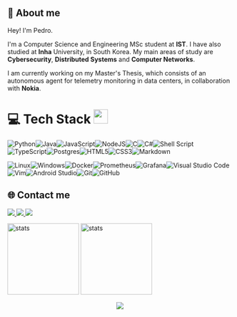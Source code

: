<p align="center">
<h2 align="left">👋 About me</h2>
Hey! I'm Pedro.

I'm a Computer Science and Engineering MSc student at <b>IST</b>. I have also studied at <b>Inha</b> University, in South Korea.
My main areas of study are <b>Cybersecurity</b>, <b>Distributed Systems</b> and <b>Computer Networks</b>.

I am currently working on my Master's Thesis, which consists of an autonomous agent for telemetry monitoring in data centers, in collaboration with <b>Nokia</b>.
</p>

# 💻 Tech Stack <img src = "https://media2.giphy.com/media/QssGEmpkyEOhBCb7e1/giphy.gif?cid=ecf05e47a0n3gi1bfqntqmob8g9aid1oyj2wr3ds3mg700bl&rid=giphy.gif" width = 32px> 
![Python](https://img.shields.io/badge/python-3670A0?style=for-the-badge&logo=python&logoColor=ffdd54)![Java](https://img.shields.io/badge/java-%23ED8B00.svg?style=for-the-badge&logo=java&logoColor=white)![JavaScript](https://img.shields.io/badge/javascript-%23323330.svg?style=for-the-badge&logo=javascript&logoColor=%23F7DF1E)![NodeJS](https://img.shields.io/badge/node.js-6DA55F?style=for-the-badge&logo=node.js&logoColor=white)![C](https://img.shields.io/badge/c-%2300599C.svg?style=for-the-badge&logo=c&logoColor=white)![C#](https://img.shields.io/badge/c%23-%23239120.svg?style=for-the-badge&logo=c-sharp&logoColor=white)![Shell Script](https://img.shields.io/badge/shell_script-%23121011.svg?style=for-the-badge&logo=gnu-bash&logoColor=white)![TypeScript](https://img.shields.io/badge/typescript-%23007ACC.svg?style=for-the-badge&logo=typescript&logoColor=white)![Postgres](https://img.shields.io/badge/postgres-%23316192.svg?style=for-the-badge&logo=postgresql&logoColor=white)![HTML5](https://img.shields.io/badge/html5-%23E34F26.svg?style=for-the-badge&logo=html5&logoColor=white)![CSS3](https://img.shields.io/badge/css3-%231572B6.svg?style=for-the-badge&logo=css3&logoColor=white)![Markdown](https://img.shields.io/badge/markdown-%23000000.svg?style=for-the-badge&logo=markdown&logoColor=white)

![Linux](https://img.shields.io/badge/Linux-FCC624?style=for-the-badge&logo=linux&logoColor=black)![Windows](https://img.shields.io/badge/Windows-0078D6?style=for-the-badge&logo=windows&logoColor=white)![Docker](https://img.shields.io/badge/docker-%230db7ed.svg?style=for-the-badge&logo=docker&logoColor=white)![Prometheus](https://img.shields.io/badge/Prometheus-E6522C?style=for-the-badge&logo=Prometheus&logoColor=white)![Grafana](https://img.shields.io/badge/grafana-%23F46800.svg?style=for-the-badge&logo=grafana&logoColor=white)![Visual Studio Code](https://img.shields.io/badge/Visual%20Studio%20Code-0078d7.svg?style=for-the-badge&logo=visual-studio-code&logoColor=white)![Vim](https://img.shields.io/badge/VIM-%2311AB00.svg?style=for-the-badge&logo=vim&logoColor=white)![Android Studio](https://img.shields.io/badge/Android%20Studio-3DDC84.svg?style=for-the-badge&logo=android-studio&logoColor=white)![Git](https://img.shields.io/badge/git-%23F05033.svg?style=for-the-badge&logo=git&logoColor=white)![GitHub](https://img.shields.io/badge/github-%23121011.svg?style=for-the-badge&logo=github&logoColor=white)


## 🌐 Contact me
  <p align="left">
  <a href="https://www.linkedin.com/in/pedromachadomorais/">
    <img src="https://img.shields.io/badge/linkedin-%230077B5.svg?style=for-the-badge&logo=linkedin&logoColor=white"/>
  </a>
  <a href="https://github.com/PedroTheAxe">
    <img src="https://img.shields.io/badge/github-%23121011.svg?style=for-the-badge&logo=github&logoColor=white"/>
  </a>
  <a href="https://discord.com/users/180013367577149440/">
    <img src="https://img.shields.io/badge/Discord-%237289DA.svg?style=for-the-badge&logo=discord&logoColor=white"/>
  </a>
  </p>
  <p align="right>
  </p>

<p align="left>

<img height="160em" alt="stats" src="https://github-readme-stats.vercel.app/api?username=PedroTheAxe&count_private=true&hide=contribs,prs&theme=radical&hide_border=false" />
<img height= "160em" alt="stats" src="https://github-readme-stats.vercel.app/api/top-langs/?username=PedroTheAxe&theme=radical&hide_border=false&include_all_commits=false&count_private=false&layout=compact" />
</p>
<p align="center">
<a href="https://github.com/PedroTheAxe">
    <img src="https://api.visitorbadge.io/api/VisitorHit?user=PedroTheAxe&repo=PedroTheAxe&countColor=%237B1E7A"/>
  </a>
</p>  

